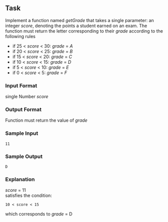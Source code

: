 ## Task

Implement a function named _getGrade_ that takes a single parameter: an integer _score_, denoting the points a student earned on an exam. The function must return the letter corresponding to their _grade_ according to the following rules
* if 25 < _score_ < 30: _grade_ = *A*
* if 20 < _score_ < 25: _grade_ = *B*
* if 15 < _score_ < 20: _grade_ = *C*
* if 10 < _score_ < 15: _grade_ = *D*
* if 5 < _score_ < 10: _grade_ = *E*
* if 0 < _score_ < 5: _grade_ = *F*

### Input Format

single Number _score_

### Output Format

Function must return the value of *grade*

### Sample Input
```
11
```
### Sample Output
```
D
```
### Explanation
_score_ = 11\
satisfies the condition:
```
10 < score < 15
```
 which corresponds to _grade_ = D